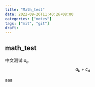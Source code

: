 ```yaml
---
title: "Math_test"
date: 2022-09-26T11:40:26+08:00
categories: ["notes"]
tags: ["mit", "git"]
draft: 
---
```


## math_test
中文测试
$a_b$
$$a_b + c_d$$


aaa

